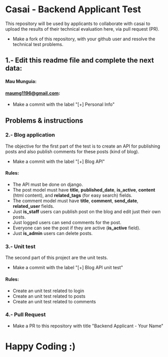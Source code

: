 # Casai - Backend Applicant Test
This repository will be used by applicants to collaborate with casai to upload the results of their technical evaluation here, via pull request (PR).

* Make a fork of this repository, with your github user and resolve the technical test problems.

## 1.- Edit this readme file and complete the next data:
#### Mau Munguia:
#### maumg1196@gmail.com:
* Make a commit with the label "[+] Personal Info"

## Problems & instructions

### 2.- Blog application
The objective for the first part of the test is to create an API for publishing posts and also publish comments for these posts (kind of blog).
* Make a commit with the label "[+] Blog API"

#### Rules:
 - The API must be done on django.
 - The post model must have **title**, **published_date**, **is_active**, **content** (html content), and **related_tags** (for easy search) fields.
 - The comment model must have **title**, **comment**, **send_date**, **related_user** fields.
 - Just **is_staff** users can publish post on the blog and edit just their own posts.
 - Just logged users can send comments for the post.
 - Everyone can see the post if they are active (**is_active** field).
 - Just **is_admin**  users can delete posts.

### 3.- Unit test
The second part of this project are the unit tests.
* Make a commit with the label "[+] Blog API unit test"

#### Rules:
 - Create an unit test related to login
 - Create an unit test related to posts
 - Create an unit test related to comments

### 4.- Pull Request
* Make a PR to this repository with title "Backend Applicant - Your Name"

# Happy Coding :)

